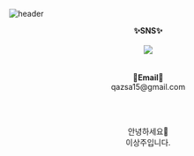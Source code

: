 ![header](https://capsule-render.vercel.app/api?type=venom&color=auto&height=150&section=header&text=Hello&fontSize=50)
<br>

<p align="center">
  <Strong>✨SNS✨</Strong><br><br>
  <a href="" target="_blank"><img src="https://img.shields.io/badge/Instagram-E4405F?style=for-the-badge&logo=instagram&logoColor=white"/></a>
  <br><br><br>
  <Strong>💬Email💬</Strong><br>
  qazsa15@gmail.com
</p>
<br><br>
<p align="center">
  안녕하세요👋<br>
  이상주입니다.
</p>
<!--
**23weeks/23weeks** is a ✨ _special_ ✨ repository because its `README.md` (this file) appears on your GitHub profile.

Here are some ideas to get you started:

- 🔭 I’m currently working on ...
- 🌱 I’m currently learning ...
- 👯 I’m looking to collaborate on ...
- 🤔 I’m looking for help with ...
- 💬 Ask me about ...
- 📫 How to reach me: ...
- 😄 Pronouns: ...
- ⚡ Fun fact: ...
-->
